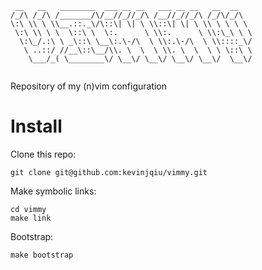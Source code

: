 ```
 __   __   ________  ___ __ __   ___ __ __   __  __    
/_/\ /_/\ /_______/\/__//_//_/\ /__//_//_/\ /_/\/_/\   
\:\ \\ \ \\__.::._\/\::\| \| \ \\::\| \| \ \\ \ \ \ \  
 \:\ \\ \ \  \::\ \  \:.      \ \\:.      \ \\:\_\ \ \ 
  \:\_/.:\ \ _\::\ \__\:.\-/\  \ \\:.\-/\  \ \\::::_\/ 
   \ ..::/ //__\::\__/\\. \  \  \ \\. \  \  \ \ \::\ \ 
    \___/_( \________\/ \__\/ \__\/ \__\/ \__\/  \__\/ 
                                                       
```

Repository of my (n)vim configuration

Install
=======

Clone this repo:

    git clone git@github.com:kevinjqiu/vimmy.git


Make symbolic links:

    cd vimmy
    make link


Bootstrap:

    make bootstrap
